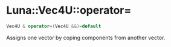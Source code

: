 # Luna::Vec4U::operator=

```c++
Vec4U & operator=(Vec4U &&)=default
```

Assigns one vector by coping components from another vector. 

